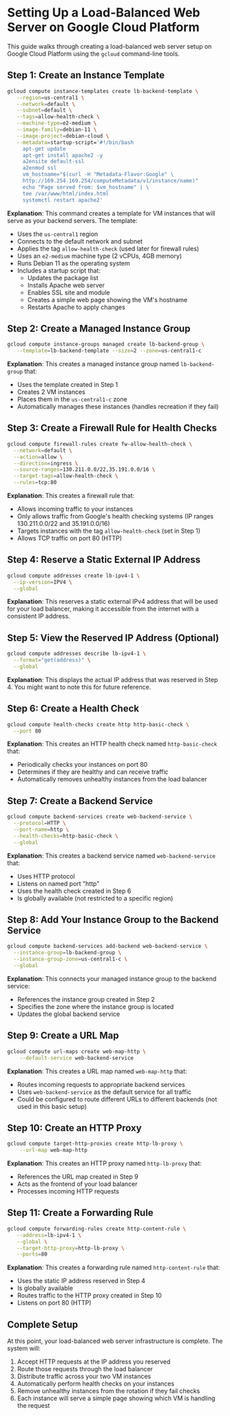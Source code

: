 # Setting Up a Load-Balanced Web Server on Google Cloud Platform

This guide walks through creating a load-balanced web server setup on Google Cloud Platform using the `gcloud` command-line tools.

## Step 1: Create an Instance Template

```bash
gcloud compute instance-templates create lb-backend-template \
   --region=us-central1 \
   --network=default \
   --subnet=default \
   --tags=allow-health-check \
   --machine-type=e2-medium \
   --image-family=debian-11 \
   --image-project=debian-cloud \
   --metadata=startup-script='#!/bin/bash
     apt-get update
     apt-get install apache2 -y
     a2ensite default-ssl
     a2enmod ssl
     vm_hostname="$(curl -H "Metadata-Flavor:Google" \
     http://169.254.169.254/computeMetadata/v1/instance/name)"
     echo "Page served from: $vm_hostname" | \
     tee /var/www/html/index.html
     systemctl restart apache2'
```

**Explanation**: This command creates a template for VM instances that will serve as your backend servers. The template:
- Uses the `us-central1` region
- Connects to the default network and subnet
- Applies the tag `allow-health-check` (used later for firewall rules)
- Uses an `e2-medium` machine type (2 vCPUs, 4GB memory)
- Runs Debian 11 as the operating system
- Includes a startup script that:
  - Updates the package list
  - Installs Apache web server
  - Enables SSL site and module
  - Creates a simple web page showing the VM's hostname
  - Restarts Apache to apply changes

## Step 2: Create a Managed Instance Group

```bash
gcloud compute instance-groups managed create lb-backend-group \
   --template=lb-backend-template --size=2 --zone=us-central1-c
```

**Explanation**: This creates a managed instance group named `lb-backend-group` that:
- Uses the template created in Step 1
- Creates 2 VM instances
- Places them in the `us-central1-c` zone
- Automatically manages these instances (handles recreation if they fail)

## Step 3: Create a Firewall Rule for Health Checks

```bash
gcloud compute firewall-rules create fw-allow-health-check \
  --network=default \
  --action=allow \
  --direction=ingress \
  --source-ranges=130.211.0.0/22,35.191.0.0/16 \
  --target-tags=allow-health-check \
  --rules=tcp:80
```

**Explanation**: This creates a firewall rule that:
- Allows incoming traffic to your instances
- Only allows traffic from Google's health checking systems (IP ranges 130.211.0.0/22 and 35.191.0.0/16)
- Targets instances with the tag `allow-health-check` (set in Step 1)
- Allows TCP traffic on port 80 (HTTP)

## Step 4: Reserve a Static External IP Address

```bash
gcloud compute addresses create lb-ipv4-1 \
  --ip-version=IPV4 \
  --global
```

**Explanation**: This reserves a static external IPv4 address that will be used for your load balancer, making it accessible from the internet with a consistent IP address.

## Step 5: View the Reserved IP Address (Optional)

```bash
gcloud compute addresses describe lb-ipv4-1 \
  --format="get(address)" \
  --global
```

**Explanation**: This displays the actual IP address that was reserved in Step 4. You might want to note this for future reference.

## Step 6: Create a Health Check

```bash
gcloud compute health-checks create http http-basic-check \
  --port 80
```

**Explanation**: This creates an HTTP health check named `http-basic-check` that:
- Periodically checks your instances on port 80
- Determines if they are healthy and can receive traffic
- Automatically removes unhealthy instances from the load balancer

## Step 7: Create a Backend Service

```bash
gcloud compute backend-services create web-backend-service \
  --protocol=HTTP \
  --port-name=http \
  --health-checks=http-basic-check \
  --global
```

**Explanation**: This creates a backend service named `web-backend-service` that:
- Uses HTTP protocol
- Listens on named port "http"
- Uses the health check created in Step 6
- Is globally available (not restricted to a specific region)

## Step 8: Add Your Instance Group to the Backend Service

```bash
gcloud compute backend-services add-backend web-backend-service \
  --instance-group=lb-backend-group \
  --instance-group-zone=us-central1-c \
  --global
```

**Explanation**: This connects your managed instance group to the backend service:
- References the instance group created in Step 2
- Specifies the zone where the instance group is located
- Updates the global backend service

## Step 9: Create a URL Map

```bash
gcloud compute url-maps create web-map-http \
    --default-service web-backend-service
```

**Explanation**: This creates a URL map named `web-map-http` that:
- Routes incoming requests to appropriate backend services
- Uses `web-backend-service` as the default service for all traffic
- Could be configured to route different URLs to different backends (not used in this basic setup)

## Step 10: Create an HTTP Proxy

```bash
gcloud compute target-http-proxies create http-lb-proxy \
    --url-map web-map-http
```

**Explanation**: This creates an HTTP proxy named `http-lb-proxy` that:
- References the URL map created in Step 9
- Acts as the frontend of your load balancer
- Processes incoming HTTP requests

## Step 11: Create a Forwarding Rule

```bash
gcloud compute forwarding-rules create http-content-rule \
   --address=lb-ipv4-1 \
   --global \
   --target-http-proxy=http-lb-proxy \
   --ports=80
```

**Explanation**: This creates a forwarding rule named `http-content-rule` that:
- Uses the static IP address reserved in Step 4
- Is globally available
- Routes traffic to the HTTP proxy created in Step 10
- Listens on port 80 (HTTP)

## Complete Setup

At this point, your load-balanced web server infrastructure is complete. The system will:
1. Accept HTTP requests at the IP address you reserved
2. Route those requests through the load balancer
3. Distribute traffic across your two VM instances
4. Automatically perform health checks on your instances
5. Remove unhealthy instances from the rotation if they fail checks
6. Each instance will serve a simple page showing which VM is handling the request